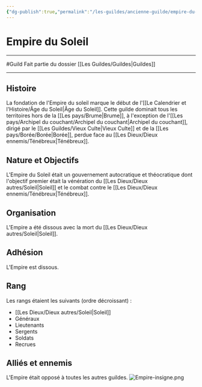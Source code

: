 ```yaml
---
{"dg-publish":true,"permalink":"/les-guildes/ancienne-guilde/empire-du-soleil/"}
---
```


# Empire du Soleil
---
#Guild
Fait partie du dossier [[Les Guildes/Guildes\|Guildes]]

-------
## Histoire
La fondation de l'Empire du soleil marque le début de l'[[Le Calendrier et l'Histoire/Âge du Soleil\|Âge du Soleil]]. Cette guilde dominait tous les territoires hors de la [[Les pays/Brume\|Brume]], à l'exception de l'[[Les pays/Archipel du couchant/Archipel du couchant\|Archipel du couchant]], dirigé par le [[Les Guildes/Vieux Culte\|Vieux Culte]] et de la [[Les pays/Borée/Borée\|Borée]], perdue face au [[Les Dieux/Dieux ennemis/Ténébreux\|Ténébreux]].
## Nature et Objectifs
L'Empire du Soleil était un gouvernement autocratique et théocratique dont l'objectif premier était la vénération du [[Les Dieux/Dieux autres/Soleil\|Soleil]] et le combat contre le [[Les Dieux/Dieux ennemis/Ténébreux\|Ténébreux]].
## Organisation
L'Empire a été dissous avec la mort du [[Les Dieux/Dieux autres/Soleil\|Soleil]].
## Adhésion
L'Empire est dissous.
## Rang
Les rangs étaient les suivants (ordre décroissant) :
- [[Les Dieux/Dieux autres/Soleil\|Soleil]]
- Généraux
- Lieutenants
- Sergents
- Soldats
- Recrues
## Alliés et ennemis
L'Empire était opposé à toutes les autres guildes.
![Empire-insigne.png](/img/user/_Images/Empire-insigne.png)